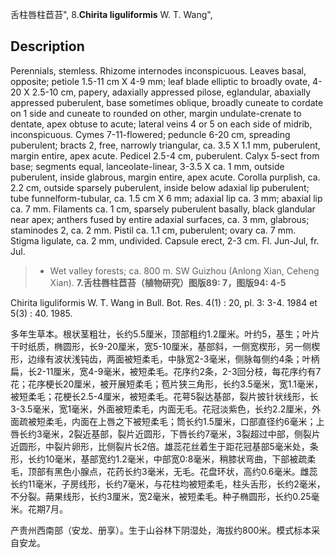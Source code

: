 舌柱唇柱苣苔",
8.**Chirita liguliformis** W. T. Wang",

## Description
Perennials, stemless. Rhizome internodes inconspicuous. Leaves basal, opposite; petiole 1.5-11 cm X 4-9 mm; leaf blade elliptic to broadly ovate, 4-20 X 2.5-10 cm, papery, adaxially appressed pilose, eglandular, abaxially appressed puberulent, base sometimes oblique, broadly cuneate to cordate on 1 side and cuneate to rounded on other, margin undulate-crenate to dentate, apex obtuse to acute; lateral veins 4 or 5 on each side of midrib, inconspicuous. Cymes 7-11-flowered; peduncle 6-20 cm, spreading puberulent; bracts 2, free, narrowly triangular, ca. 3.5 X 1.1 mm, puberulent, margin entire, apex acute. Pedicel 2.5-4 cm, puberulent. Calyx 5-sect from base; segments equal, lanceolate-linear, 3-3.5 X ca. 1 mm, outside puberulent, inside glabrous, margin entire, apex acute. Corolla purplish, ca. 2.2 cm, outside sparsely puberulent, inside below adaxial lip puberulent; tube funnelform-tubular, ca. 1.5 cm X 6 mm; adaxial lip ca. 3 mm; abaxial lip ca. 7 mm. Filaments ca. 1 cm, sparsely puberulent basally, black glandular near apex; anthers fused by entire adaxial surfaces, ca. 3 mm, glabrous; staminodes 2, ca. 2 mm. Pistil ca. 1.1 cm, puberulent; ovary ca. 7 mm. Stigma ligulate, ca. 2 mm, undivided. Capsule erect, 2-3 cm. Fl. Jun-Jul, fr. Jul.

> * Wet valley forests; ca. 800 m. SW Guizhou (Anlong Xian, Ceheng Xian).
**7.舌柱唇柱苣苔（植物研究）图版89: 7，图版94: 4-5**

Chirita liguliformis W. T. Wang in Bull. Bot. Res. 4(1) : 20, pl. 3: 3-4. 1984 et 5(3) : 40. 1985.

多年生草本。根状茎粗壮，长约5.5厘米，顶部粗约1.2厘米。叶约5，基生；叶片干时纸质，椭圆形，长9-20厘米，宽5-10厘米，基部斜，一侧宽楔形，另一侧楔形，边缘有波状浅钝齿，两面被短柔毛，中脉宽2-3毫米，侧脉每侧约4条；叶柄扁，长2-11厘米，宽4-9毫米，被短柔毛。花序约2条，2-3回分枝，每花序约有7花；花序梗长20厘米，被开展短柔毛；苞片狭三角形，长约3.5毫米，宽1.1毫米，被短柔毛；花梗长2.5-4厘米，被短柔毛。花萼5裂达基部，裂片披针状线形，长3-3.5毫米，宽1毫米，外面被短柔毛，内面无毛。花冠淡紫色，长约2.2厘米，外面疏被短柔毛，内面在上唇之下被短柔毛；筒长约1.5厘米，口部直径约6毫米；上唇长约3毫米，2裂近基部，裂片近圆形，下唇长约7毫米，3裂超过中部，侧裂片近圆形，中裂片卵形，比侧裂片长2倍。雄蕊花丝着生于距花冠基部5毫米处，条形，长约10毫米，基部宽约1.2毫米，中部宽0:8毫米，稍膝状弯曲，下部被疏柔毛，顶部有黑色小腺点，花药长约3毫米，无毛。花盘环状，高约0.6毫米。雌蕊长约11毫米，子房线形，长约7毫米，与花柱均被短柔毛，柱头舌形，长约2毫米，不分裂。蒴果线形，长约3厘米，宽2毫米，被短柔毛。种子椭圆形，长约0.25毫米。花期7月。

产贵州西南部（安龙、册享）。生于山谷林下阴湿处，海拔约800米。模式标本采自安龙。
